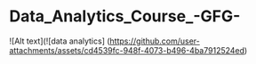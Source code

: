 # Data_Analytics_Course_-GFG-
![Alt text](![data analytics]
(https://github.com/user-attachments/assets/cd4539fc-948f-4073-b496-4ba7912524ed)
